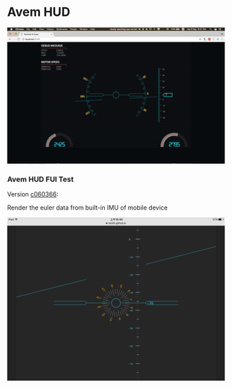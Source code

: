 # Avem HUD

![](demo3.png)


### Avem HUD FUI Test
Version [c060366](https://github.com/but0n/Avem_HUD/tree/c060366abdbc1f1387240b0392a182dedd4af9f8):

Render the euler data from built-in IMU of mobile device

![](demo.PNG)


